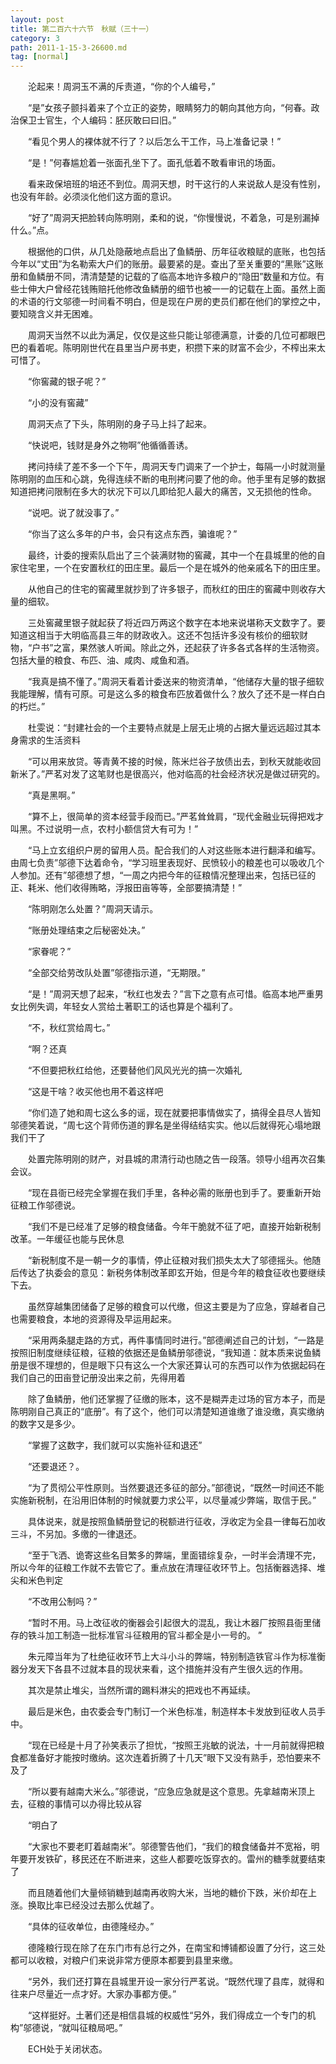 ```yaml
---
layout: post
title: 第二百六十六节　秋赋（三十一）
category: 3
path: 2011-1-15-3-26600.md
tag: [normal]
---
```


　　沦起来！周洞玉不满的斥责道，“你的个人编号，”

　　“是”女孩子颤抖着来了个立正的姿势，眼睛努力的朝向其他方向，“何春。政治保卫士官生，个人编码：胚灰敢曰曰旧。”

　　“看见个男人的裸体就不行了？以后怎么干工作，马上准备记录！”

　　“是！”何春尴尬着一张面孔坐下了。面孔低着不敢看审讯的场面。

　　看来政保培班的培还不到位。周洞天想，时干这行的人来说敌人是没有性别，也没有年龄。必须淡化他们这方面的意识。

　　“好了”周洞天把脸转向陈明刚，柔和的说，“你慢慢说，不着急，可是别漏掉什么。”点。

　　根据他的口供，从几处隐蔽地点启出了鱼鳞册、历年征收粮赋的底账，也包括今年以“丈田”为名勒索大户们的账册。最要紧的是。查出了至关重要的“黑账”这账册和鱼鳞册不同，清清楚楚的记载的了临高本地许多粮户的“隐田”数量和方位。有些士伸大户曾经花钱贿赔托他修改鱼鳞册的细节也被一一的记载在上面。虽然上面的术语的行文邬德一时间看不明白，但是现在户房的吏员们都在他们的掌控之中，要知晓含义并无困难。

　　周洞天当然不以此为满足，仅仅是这些只能让邬德满意，计委的几位可都眼巴巴的看着呢。陈明刚世代在县里当户房书吏，积攒下来的财富不会少，不榨出来太可惜了。

　　“你窖藏的银子呢？”

　　“小的没有窖藏”

　　周洞天点了下头，陈明刚的身子马上抖了起来。

　　“快说吧，钱财是身外之物啊”他循循善诱。

　　拷问持续了差不多一个下午，周洞天专门调来了一个护士，每隔一小时就测量陈明刚的血压和心跳，免得连续不断的电刑拷问要了他的命。他手里有足够的数据知道把拷问限制在多大的状况下可以几即给犯人最大的痛苦，又无损他的性命。

　　“说吧。说了就没事了。”

　　“你当了这么多年的户书，会只有这点东西，骗谁呢？”

　　最终，计委的搜索队启出了三个装满财物的窖藏，其中一个在县城里的他的自家住宅里，一个在安置秋红的田庄里。最后一个是在城外的他亲戚名下的田庄里。

　　从他自己的住宅的窖藏里就抄到了许多银子，而秋红的田庄的窖藏中则收存大量的细软。

　　三处窖藏里银子就起获了将近四万两这个数字在本地来说堪称天文数字了。要知道这相当于大明临高县三年的财政收入。这还不包括许多没有核价的细软财物，“户书”之富，果然骇人听闻。除此之外，还起获了许多各式各样的生活物资。包括大量的粮食、布匹、油、咸肉、咸鱼和酒。

　　“我真是搞不懂了。”周洞天看着计委送来的物资清单，“他储存大量的银子细软我能理解，情有可原。可是这么多的粮食布匹放着做什么？放久了还不是一样白白的朽烂。”

　　杜雯说：“封建社会的一个主要特点就是上层无止境的占据大量远远超过其本身需求的生活资料

　　“可以用来放贷。等青黄不接的时候，陈米烂谷子放债出去，到秋天就能收回新米了。”严茗对发了这笔财也是很高兴，他对临高的社会经济状况是做过研究的。

　　“真是黑啊。”

　　“算不上，很简单的资本经营手段而已。”严茗耸耸肩，“现代金融业玩得把戏才叫黑。不过说明一点，农村小额信贷大有可为！”

　　“马上立玄组织户房的留用人员。配合我们的人对这些账本进行翻泽和编写。由周七负责”邬德下达着命令，“学习班里表现好、民愤较小的粮差也可以吸收几个人参加。还有”邬德想了想，“一周之内把今年的征粮情况整理出来，包括已征的正、耗米、他们收得贿略，浮报田亩等等，全部要搞清楚！”

　　“陈明刚怎么处置？”周洞天请示。

　　“账册处理结束之后秘密处决。”

　　“家眷呢？”

　　“全部交给劳改队处置”邬德指示道，“无期限。”

　　“是！”周洞天想了起来，“秋红也发去？”言下之意有点可惜。临高本地严重男女比例失调，年轻女人赏给土著职工的话也算是个福利了。

　　“不，秋红赏给周七。”

　　“啊？还真

　　“不但要把秋红给他，还要替他们风风光光的搞一次婚礼

　　“这是干啥？收买他也用不着这样吧

　　“你们造了她和周七这么多的谣，现在就要把事情做实了，搞得全县尽人皆知邬德笑着说，“周七这个背师伤道的罪名是坐得结结实实。他以后就得死心塌地跟我们干了

　　处置完陈明刚的财产，对县城的肃清行动也随之告一段落。领导小组再次召集会议。

　　“现在县衙已经完全掌握在我们手里，各种必需的账册也到手了。要重新开始征粮工作邬德说。

　　“我们不是已经准了足够的粮食储备。今年干脆就不征了吧，直接开始新税制改革。一年缓征也能与民休息

　　“新税制度不是一朝一夕的事情，停止征粮对我们损失太大了邬德摇头。他随后传达了执委会的意见：新税务体制改革即玄开始，但是今年的粮食征收也要继续下去。

　　虽然穿越集团储备了足够的粮食可以代缴，但这主要是为了应急，穿越者自己也需要粮食，本地的资源得及早运用起来。

　　“采用两条腿走路的方式，再件事情同时进行。”部德阐述自己的计划，“一路是按照旧制度继续征粮，征粮的依据还是鱼鳞册邬德说，“我知道：就本质来说鱼鳞册是很不理想的，但是眼下只有这么一个大家还算认可的东西可以作为依据起码在我们自己的田亩登记册没出来之前，先得用着

　　除了鱼鳞册，他们还掌握了征缴的账本，这不是糊弄走过场的官方本子，而是陈明刚自己真正的“底册”。有了这个，他们可以清楚知道谁缴了谁没缴，真实缴纳的数字又是多少。

　　“掌握了这数字，我们就可以实施补征和退还”

　　“还要退还？。

　　“为了贯彻公平性原则。当然要退还多征的部分。”部德说，“既然一时间还不能实施新税制，在沿用旧体制的时候就要力求公平，以尽量减少弊端，取信于民。”

　　具体说来，就是按照鱼鳞册登记的税额进行征收，浮收定为全县一律每石加收三斗，不另加。多缴的一律退还。

　　“至于飞洒、诡寄这些名目繁多的弊端，里面错综复杂，一时半会清理不完，所以今年的征粮工作就不去管它了。重点放在清理征收环节上。包括衡器选择、堆尖和米色判定

　　“不改用公制吗？”

　　“暂时不用。马上改征收的衡器会引起很大的混乱，我让木器厂按照县衙里储存的铁斗加工制造一批标准官斗征粮用的官斗都全是小一号的。”

　　朱元障当年为了杜绝征收环节上大斗小斗的弊端，特别制造铁官斗作为标准衡器分发天下各县不过就本县的现状来看，这个措施并没有产生很久远的作用。

　　其次是禁止堆尖，当然所谓的踢料淋尖的把戏也不再延续。

　　最后是米色，由农委会专门制订一个米色标准，制造样本卡发放到征收人员手中。

　　“现在已经是十月了孙笑表示了担忧，“按照王兆敏的说法，十一月前就得把粮食都准备好才能按时缴纳。这次连着折腾了十几天”眼下又没有熟手，恐怕要来不及了

　　“所以要有越南大米么。”邬德说，“应急应急就是这个意思。先拿越南米顶上去，征粮的事情可以办得比较从容

　　“明白了

　　“大家也不要老盯着越南米”。邬德警告他们，“我们的粮食储备并不宽裕，明年要开发铁矿，移民还在不断进来，这些人都要吃饭穿衣的。雷州的糖季就要结束了

　　而且随着他们大量倾销糖到越南再收购大米，当地的糖价下跌，米价却在上涨。换取比率已经没过去那么优越了。

　　“具体的征收单位，由德隆经办。”

　　德隆粮行现在除了在东门市有总行之外，在南宝和博铺都设置了分行，这三处都可以收粮，对粮户们来说非常方便原本都要到县里来缴。

　　“另外，我们还打算在县城里开设一家分行严茗说。“既然代理了县库，就得和往来户尽量近一点才好。大家办事都方便。”

　　“这样挺好。土著们还是相信县城的权威性“另外，我们得成立一个专门的机构”邬德说，“就叫征粮局吧。”

　　ECH处于关闭状态。